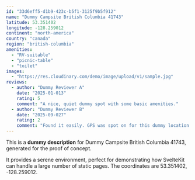 ```yaml
---
id: "33d6eff5-d1b9-423c-b5f1-3125f9b5f912"
name: "Dummy Campsite British Columbia 41743"
latitude: 53.351402
longitude: -128.259012
continent: "north-america"
country: "canada"
region: "british-columbia"
amenities:
  - "RV-suitable"
  - "picnic-table"
  - "toilet"
images:
  - "https://res.cloudinary.com/demo/image/upload/v1/sample.jpg"
reviews:
  - author: "Dummy Reviewer A"
    date: "2025-01-013"
    rating: 5
    comment: "A nice, quiet dummy spot with some basic amenities."
  - author: "Dummy Reviewer B"
    date: "2025-09-027"
    rating: 2
    comment: "Found it easily. GPS was spot on for this dummy location."
---
```


This is a **dummy description** for Dummy Campsite British Columbia 41743, generated for the proof of concept.

It provides a serene environment, perfect for demonstrating how SvelteKit can handle a large number of static pages. The coordinates are 53.351402, -128.259012.
